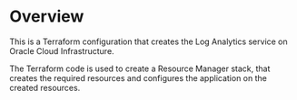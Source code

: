 # Overview
This is a Terraform configuration that creates the Log Analytics service on Oracle Cloud Infrastructure.

The Terraform code is used to create a Resource Manager stack, that creates the required resources and configures the application on the created resources.